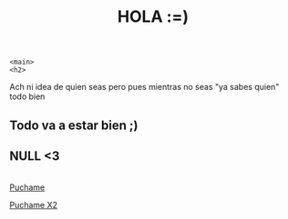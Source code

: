 

<html>
  <head>
    <title>Infosec Challenges</title>
    <meta name="" content="Free Code Camp - Infosec Challenges">
    <link rel="shortcut icon" href="https://cdn.hyperdev.com/us-east-1%3A52a203ff-088b-420f-81be-45bf559d01b1%2Ffavicon.ico" type="image/x-icon"/>
    <meta charset="utf-8">
    <meta http-equiv="X-UA-Compatible" content="IE=edge">
    <meta name="viewport" content="width=device-width, initial-scale=1">
    <link rel="stylesheet" href="style.css">
  </head>

  <body>
    <header>
      <h1>
        HOLA :=)
      </h1>
    </header>

    <main>
    <h2> 
   Ach ni idea de quien seas pero pues mientras no seas "ya sabes quien" todo bien
    </h2>
    <h2> 
   Todo va a estar bien ;)
    </h2>
    <h2> 
   NULL <3
    </h2>
    <img  src="">
    <img src="">
    </main>
    <footer>
      <a href="https://www.youtube.com/watch?v=dQw4w9WgXcQ&ab_channel=RickAstley">
        Puchame
      </a>
    </footer>
    
<footer>
      <a href="https://www.youtube.com/watch?v=dQw4w9WgXcQ&ab_channel=RickAstley">
        Puchame X2
      </a>
    </footer>
    
  </body>
</html>

